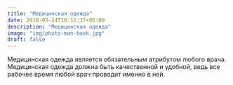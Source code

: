 ```yaml
---
title: "Медицинская одежда"
date: 2018-05-24T16:12:37+06:00
description: "Медицинская одежда"
image: "img/photo-man-book.jpg"
draft: false
---
```


Медицинская одежда является обязательным атрибутом любого врача. Медицинская одежда должна быть качественной и удобной, ведь  все рабочее время любой врач проводит именно в ней.